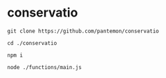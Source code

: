 # conservatio

```
git clone https://github.com/pantemon/conservatio
```

```
cd ./conservatio
```

```
npm i
```

```
node ./functions/main.js
```
